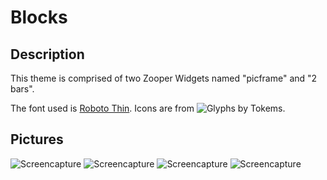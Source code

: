 # Blocks

## Description
This theme is comprised of two Zooper Widgets named "picframe" and "2 bars".

The font used is [Roboto Thin](https://www.google.com/fonts/specimen/Roboto). Icons are from ![Glyphs by Tokems](http://forum.xda-developers.com/android/themes/icons-pack-glyphs-tokems-t3019186).

## Pictures
  ![Screencapture](https://676339784.github.io/Blocks/1425011554756.png "Screencapture")
  ![Screencapture](https://676339784.github.io/Blocks/Screenshot_2015-02-27-21-29-35 "Screencapture")
  ![Screencapture](https://676339784.github.io/Blocks/zoybvg.png "Screencapture")
  ![Screencapture](https://676339784.github.io/Blocks/Screenshot_2015-04-22-20-15-36.png "Screencapture")
